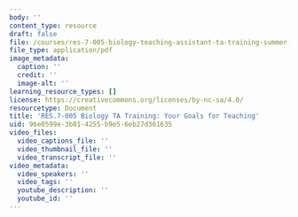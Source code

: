 ```yaml
---
body: ''
content_type: resource
draft: false
file: /courses/res-7-005-biology-teaching-assistant-ta-training-summer-2020/your-goals-for-teaching2.pdf
file_type: application/pdf
image_metadata:
  caption: ''
  credit: ''
  image-alt: ''
learning_resource_types: []
license: https://creativecommons.org/licenses/by-nc-sa/4.0/
resourcetype: Document
title: 'RES.7-005 Biology TA Training: Your Goals for Teaching'
uid: 96e0599e-3b81-4255-b9e5-6eb27d361635
video_files:
  video_captions_file: ''
  video_thumbnail_file: ''
  video_transcript_file: ''
video_metadata:
  video_speakers: ''
  video_tags: ''
  youtube_description: ''
  youtube_id: ''
---
```

